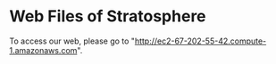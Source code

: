Web Files of Stratosphere
======================
To access our web, please go to "http://ec2-67-202-55-42.compute-1.amazonaws.com".